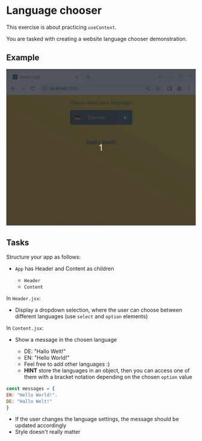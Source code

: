# Language chooser

This exercise is about practicing `useContext`.

You are tasked with creating a website language chooser demonstration.

## Example

![reference](language-setter.gif)

## Tasks

Structure your app as follows:

  - `App` has Header and Content as children

    - `Header`
    - `Content`

In `Header.jsx`:
- Display a dropdown selection, where the user can choose between different languages (use `select` and `option` elements)

In `Content.jsx`:
- Show a message in the chosen language

  - DE: "Hallo Welt!"
  - EN: "Hello World!"
  - Feel free to add other languages :)
  - **HINT** store the languages in an object, then you can access one of them with a bracket notation depending on the chosen `option` value
 
``` js
const messages = {
EN: "Hello World!".
DE: "Hallo Welt!"
}
 ```

- If the user changes the language settings, the message should be updated accordingly
- Style doesn't really matter


